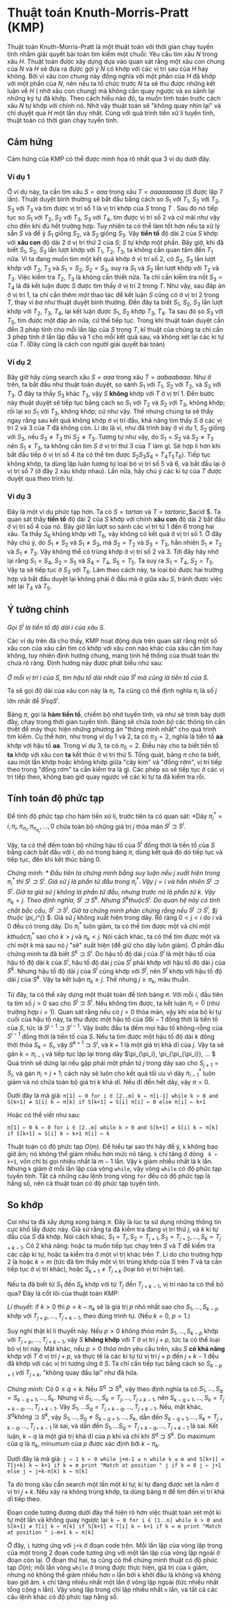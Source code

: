 # Thuật toán Knuth-Morris-Pratt (KMP)

Thuật toán Knuth-Morris-Pratt là một thuật toán với thời gian chạy tuyến tính nhằm giải quyết bài toán tìm kiếm một chuỗi: Yêu cầu tìm xâu $N$ trong xâu $H$. Thuật toán được xây dựng dựa vào quan sát rằng một xâu con chung của $N$ và $H$ sẽ đưa ra được gợi ý $N$ có khớp với các vị trí sau của $H$ hay không. Bởi vì xâu con chung này đồng nghĩa với một phần của $H$ đã khớp với một phần của $N$, nên nếu ta tổ chức trước $N$ ta sẽ thu được những kết luận về $H$ ( nhờ xâu con chung) mà không cần quay ngược và so sánh lại những ký tự đã khớp. Theo cách hiểu nào đó, ta muốn tính toán trước cách xâu $N$ tự khớp với chính nó. Nhờ vậy thuật toán sẽ "không quay nhìn lại" và chỉ duyệt qua $H$ một lần duy nhất. Cùng với quá trình tiền xử lí tuyến tính, thuật toán có thời gian chạy tuyến tính. 

## Cảm hứng
Cảm hứng của KMP có thể được minh họa rõ nhất qua 3 ví dụ dưới đây.

### Ví dụ 1
Ở ví dụ này, ta cần tìm xâu $S = aaa$ trong xâu $T = aaaaaaaaa$ ($S$ được lặp 7 lần). Thuật duyệt bình thường sẽ bắt đầu bằng cách so $S_1$ với $T_1$, $S_2$ với $T_2$, $S_3$ với $T_3$ và tìm được vị trí số 1 là vị trí khớp của $S$ trong $T$ . Sau đó nó tiếp tục so $S_1$ với $T_2$, $S_2$ với $T_3$, $S_3$ với $T_4$, tìm được vị trí số 2 và cứ mãi như vậy cho đến khi đủ hết trường hợp. Tuy nhiên ta có thể làm tốt hơn nếu ta xử lý sẵn $S$ và để ý $S_1$ giống $S_2$, và $S_2$ giống $S_3$. Vậy **tiền tố** độ dài 2 của $S$ khớp với **xâu con** độ dài 2 ở vị trí thứ 2 của $S$; $S$ tự khớp một phần. Bây giờ, khi đã biết $S_1$, $S_2$, $S_3$ lần lượt khớp với $T_1$, $T_2$, $T_3$, ta không cần quan tâm đến $T_1$ nữa. Vì ta đang muốn tìm một kết quả khớp ở vị trí số 2, có $S_2$, $S_3$ lần lượt khớp với $T_2$, $T_3$ và $S_1 = S_2$, $S_2 = S_3$, suy ra $S_1$ và $S_2$ lần lượt khớp với $T_2$ và $T_3$. Việc kiểm tra $T_2$, $T_3$ là không cần thiết nữa. Ta chỉ cần kiểm tra nốt $S_3 = T_4$ là đã kết luận được $S$ được tìm thấy ở vị trí 2 trong $T$. Như vậy, sau đáp án ở vị trí $1$, ta chỉ cần thêm *một* thao tác để kết luận $S$ cũng có ở vị trí $2$ trong $T$, thay vì *ba* như thuật duyệt bình thường. Đến đây ta biết $S_1$, $S_2$, $S_3$ lần lượt khớp với $T_2$, $T_3$, $T_4$, lại kết luận được $S_1$, $S_2$ khớp $T_3$,  $T_4$. Ta sau đó so $S_3$ với $T_5$, tìm được một đáp án nữa, cứ thế tiếp tục. Trong khi thuật toán duyệt cần đến $3$ phép tính cho mỗi lần lặp của $S$ trong $T$, kĩ thuật của chúng ta chỉ cần $3$ phép tính ở lần lặp đầu và $1$ cho mỗi kết quả sau, và không xét lại các kí tự của $T$. (Đây cũng là cách con người giải quyết bài toán) 

### Ví dụ 2
Bây giờ hãy cùng search xâu $S = aaa$ trong xâu $T =  aabaabaaa$. Như ở trên, ta bắt đầu như thuật toán duyệt, so sánh $S_1$ với $T_1$, $S_2$ với $T_2$, và $S_3$ với $T_3$. Ở đây ta thấy $S_3$ khác $T_3$, vậy $S$ **không** khớp với $T$ ở vị trí $1$. Đến bước này thuật duyệt sẽ tiếp tục bằng cách so $S_1$ với $T_2$ và $S_2$ với $T_3$, không khớp; rồi lại so $S_1$ với $T_3$, không khớp; cứ như vậy. Thế nhưng chúng ta sẽ thấy ngay rằng sau kết quả không khớp ở vị trí đầu, khả năng tìm thấy $S$ ở các vị trí $2$ và $3$ của $T$ đã không còn. Lí do là vì, như đã trình bày ở ví dụ 1, $S_2$ giống với $S_3$, nếu $S_3 \neq T_3$ thì $S_2 \neq T_3$. Tương tự như vậy, do $S_1 = S_2$ và $S_2 \neq T_3$ nên $S_1 \neq T_3$, ta không cần tìm $S$ ở vị trí thứ $3$ của $T$ làm gì. Sẽ hợp lí hơn khi bắt đầu tiếp ở vị trí số $4$ (ta có thể tìm được $S_2S_3S_4$ $=$ $T_4T_5T_6$). Tiếp tục không khớp, ta dùng lập luận tương tự loại bỏ vị trí số $5$ và $6$, và bắt đầu lại ở vị trí số $7$ (ở đây 2 xâu khớp nhau). Lần nữa, hãy chú ý các kí tự của $T$ được duyệt qua theo trình tự.

### Ví dụ 3

Đây là một ví dụ phức tạp hơn. Ta có $S = tartan$ và $T = tartaric$_$acid $. Ta quan sát thấy **tiền tố** độ dài $2$ của $S$ khớp với chính **xâu con** độ dài $2$ bắt đầu ở vị trí số $4$ của nó. Bây giờ lần lượt so sánh các vị trí từ $1$ đến $6$ trong hai xâu. Ta thấy $S_6$ không khớp với $T_6$, vậy không có kết quả ở vị trí số $1$. Ở đây hãy chú ý, do $S_1 \neq S_2$ và $S_1 \neq S_3$, mà $S_2 = T_2$ và $S_3 = T_3$, hẳn nhiên $S_1 \neq T_2$ và $S_1 \neq T_3$. Vậy không thể có trùng khớp ở vị trí số $2$ và $3$. Tới đây hãy nhớ lại rằng $S_1 = S_4$, $S_2 = S_5$ và $S_4 = T_4$, $S_5 = T_5$. Ta suy ra $S_1 = T_4$, $S_2 = T_5$. Vậy ta sẽ tiếp tục ở $S_3$ với $T_6$. Làm theo cách này, ta loại bỏ được hai trường hợp và bắt đầu duyệt lại không phải ở đầu mà ở giữa xâu $S$, tránh được việc xét lại $T_4$ và $T_5$.

## Ý tưởng chính
*Gọi $S^i$ là tiền tố độ dài $i$ của xâu $S$.*

Các ví dụ trên đã cho thấy, KMP hoạt động dựa trên quan sát rằng một số xâu con của xâu cần tìm có khớp với xâu con nào khác của xâu cần tìm hay không, tuy nhiên định hướng chung, mang tính hệ thống của thuật toán thì chưa rõ ràng. Định hướng này được phát biểu như sau:

*Ở mỗi vị trí $i$ của $S$, tìm hậu tố dài nhất của $S^i$ mà cũng là tiền tố của $S$.*

Ta sẽ gọi độ dài của xâu con này là $\pi_i$. Ta cũng có thể định nghĩa $\pi_i$ là số $j$ lớn nhất để $S^j sq S^i$.

Bảng $\pi$, gọi là **hàm tiền tố**, chiếm bộ nhớ tuyến tính, và như sẽ trình bày dưới đây, chạy trong thời gian tuyến tính. Bảng sẽ chứa *toàn bộ* các thông tin cần thiết để máy thực hiện những phương án "thông minh nhất" cho quá trình tìm kiếm. Cụ thể hơn, như trong ví dụ 1 và 2, ta có $\pi_3 = 2$, nghĩa là tiền tố **aa** khớp với hậu tố **aa**. Trong ví dụ 3, ta có $\pi_5 = 2$. Điều này cho ta biết tiền tố **ta** khớp với xâu con **ta** kết thúc ở vị trí thứ $5$. Tổng quát, bảng $\pi$ cho ta biết, sau một lần khớp hoặc không khớp giữa "cây kim" và "đống rớm", vị trí tiếp theo trong "đống rơm" ta cần kiểm tra là gì. Các phép so sẽ tiếp tục ở các vị trí tiếp theo, không bao giờ quay ngược về các kí tự ta đã kiểm tra rồi.

## Tính toán độ phức tạp

Để tính độ phức tạp cho hàm tiền xử lí, trước tiên ta có quan sát:
*Dãy $\pi_i^{*} = i, \pi_i, \pi_{\pi_i}, \pi_{\pi_{\pi_i}}, ... ,0$ chứa toàn bộ những giá trị $j$ thỏa mãn $S^j \sqsupset S^i$.

Vậy, ta có thể đếm toàn bộ những hậu tố của $S^i$ đồng thời là tiền tố của $S$ bằng cách bắt đầu với $i$, dò nó trong bảng $\pi$, dùng kết quả đó dò tiếp tục và tiếp tục, đến khi kết thúc bằng $0$. 

*Chứng minh: * Đầu tiên ta chứng minh bằng suy luận nếu $j$ xuất hiện trong $\pi_i^{*}$ thì $S^j \sqsupset S^i$. Giả sử $j$ là phần tử đầu trong $\pi_i^{*}$. Vậy $j=i$ và hẳn nhiên $S^j \sqsupset S^i$. Giờ ta giả sử $j$ không là phần tử đầu, nhưng trước nó là phần tử $k$. Vậy $\pi_k = j$. Theo định nghĩa, $S^j \sqsupset S^k$. Nhưng $S^k thuộc S^i$. Do quan hệ này có tính chất bắc cầu, $S^j \sqsupset S^i$.
Giờ ta chứng minh phản chứng rằng nếu $S^j \sqsupset S^i$, $j thuộc \pi_i^{*}  $. Giả sử $j$ không xuất hiện trong dãy. Rõ ràng $0 < j < i$ do $i$ và $0$ đều có trong dãy. Do $\pi_i^{*}$ luôn giảm, ta có thể tìm được một và chỉ một $k thuộc \pi_i^{*}$ sao cho $k>j$ và $\pi_k<j$. Nói cách khác, ta có thể tìm được một và chỉ một $k$ mà sau nó $j$ "sẽ" xuất hiện (để giữ cho dãy luôn giảm). Ở phần đầu chứng minh ta đã biết $S^k \sqsupset S^i$. Do hậu tố độ dài $j$ của $S^i$ là một hậu tố của hậu tố độ dài $k$ của $S^i$, hậu tố độ dài $j$ của $S^i$ phải khớp với hậu tố độ dài $j$ của $S^k$. Nhưng hậu tố độ dài $j$ của $S^i$ cũng khớp với $S^j$, nên $S^j$ khớp với hậu tố độ dài $j$ của $S^k$. Vậy ta kết luận $\pi_k \ge j$. Thế nhưng $j \ge \pi_k$, mâu thuẫn.

Từ đây, ta có thể xây dựng một thuật toán để tính bảng $\pi$. Với mỗi $i$, đầu tiên ta tìm số $j>0$ sao cho $S^j \sqsupset S^i$. Nếu không tìm được, ta kết luận $\pi_i = 0$ (như trường hợp $i=1$). Quan sát rằng nếu có $j>0$ thỏa mãn, vậy khi xóa bỏ kí tự cuối của hậu tố này, ta thu được một hậu tố của $S6{i-1}$ đồng thời là tiền tố của $S$, tức là $S^{j-1} \sqsupset S^{i-1}$. Vậy bước đầu ta đếm mọi hậu tố không-rỗng của $S^{i-1}$ đồng thời là tiền tố của $S$. Nếu ta tìm được một hậu tố độ dài $k$ đồng thời thỏa $S_k = S_i$, vậy $S^{k+1} \sqsupset S^i$, và $k+1$ là một giá trị khả dĩ của $j$. Vậy ta sẽ gán $k = \pi_{i-1}$ và tiếp tục lặp lại trong dãy $\pi_{\pi_i}, \pi_{\pi_{\pi_i}}, ... $ Quá trình sẽ dừng lại nếu gặp phải một phần tử $j$ trong dãy sao cho $S_{j+1} = S_i$, và gán $\pi_i = j+1$; cách này sẽ luôn cho kết quả tối ưu vì dãy $\pi_{i-1}^*$ luôn giảm và nó chứa toàn bộ giá trị $k$ khả dĩ. Nếu đi đến hết dãy, vậy $\pi = 0$.

Dưới đây là mã giả:
`
π[1] ← 0
for i ∈ [2..m]
    k ← π[i-1]
    while k > 0 and S[k+1] ≠ S[i]
        k ← π[k]
    if S[k+1] = S[i]
        π[i] ← 0
    else
        π[i] ← k+1
`

Hoặc có thể viết như sau:

`
π[1] ← 0
k ← 0
for i ∈ [2..m]
    while k > 0 and S[k+1] ≠ S[i]
        k ← π[k]
    if S[k+1] = S[i]
        k ← k+1
    π[i] ← k
` 

Thuật toán có độ phức tạp $O(m)$. Để hiểu tại sao thì hãy để ý, `k` không bao giờ âm; nó không thể giảm nhiều hơn mức nó tăng. `k` chỉ tăng ở dòng ` k ← k+1`, vốn chỉ bị gọi nhiều nhất là $m-1$ lần. Vậy `k` giảm nhiều nhất là k lần. Nhưng `k` giảm ở mỗi lần lặp của vòng `while`, vậy vòng `while` có độ phức tạp tuyến tính. Tất cả những câu lệnh trong vòng `for` đều có độ phức tạp là hằng số, nên cả thuật toán có độ phức tạp tuyến tính.

## So khớp

Coi như ta đã xây dựng xong bảng $\pi$. Đây là lúc ta sử dụng những thông tin cực khổ lấy được này. Giả sử rằng ta đã kiểm tra đang vị trí thứ $j$, và $k$ kí tự đầu của $S$ đã khớp. Nói cách khác, $S_1 = T_j , S_2 = T_{j+1}, S_3 = T_{j+2},..., S_k = T_{j+k-1}$. Có 2 khả năng: hoặc ta muốn tiếp tục chạy trên $S$ và $T$ để kiểm tra các cặp kí tự, hoặc ta kiểm tra ở một ví trị khác trên $T$. Lí do cho trường hợp 2 là hoặc $k=m$ (tức đã tìm thấy một vị trí trùng khớp của $S$ trên $T$ và ta cần tiếp tục ở vị trí khác), hoặc $S_{k+1} \neq  T_{j+k}$ (loại bỏ vị trí hiện tại).

Nếu ta đã biết từ $S_1$ đến $S_k$ khớp với từ $T_j$ đến $T_{j+k-1}$, vị trí nào ta có thể bỏ qua? Đây là cốt lõi của thuật toán KMP:

*Lí thuyết*: if $k>0$ thì $p = k - \pi_k$ sẽ là giá trị $p$ nhỏ nhất sao cho $S_1,...,S_{k-p}$ khớp với $T_{j+p},...,T_{j+k-1}$, theo đúng trình tự. (Nếu $k=0$, $p=1$.) 

Suy nghĩ thật kĩ lí thuyết này. Nếu $p>0$ *không thỏa mãn*  $S_1,...,S_{k-p}$ khớp với $T_{j+p},...,T_{j+k-1}$, vậy $S$ **không khớp** với $T$ ở vị trí $j+p$, tức ta có thể loại bỏ vị trí này. Mặt khác, nếu $p>0$ *thỏa mãn* yêu cầu trên, xâu $S$ **có khả năng** khớp với $T$ ở vị trí $j+p$, và thực tế là các kí tự từ vị trí $j+p$ đến $j+k-1$ đều đã khớp với các vị trí tương ứng ở $S$. Ta chỉ cần tiếp tục bằng cách so $S_{k-p+1}$ với $T_{j+k}$, "không quay đầu lại" như đã hứa.

*Chứng minh:* Có $0 \le q < k$. Nếu $S^q \sqsupset S^k$, vậy theo định nghĩa ta có $S_1,...,S_q = S_{k-q+1},..., S_k$. Nhưng vì $S_1,..., S_k = T_j,...,T_{j+k-1}$, nên $S_{k-q+1},...,S_k = T_{j+k-q},...,T_{j+k-1}$. Vậy $S_1,...S_q = T_{j+k-q},...,T_{j+k-1}$. Nếu, mặt khác, $S^q không \sqsupset S^k$, vậy $S_1,...,S_q \neq S_{k-q+1},..., S_k$, dẫn đến $S_{k-q+1},...,S_k = T_{j+k-q},...,T_{j+k-1}$ là sai, và dẫn đến $S_1,...S_q = T_{j+k-q},...,T_{j+k-1}$ là sai. Kết luận, $k-q$ là một giá trị khả dĩ của $p$ khi và chỉ khi $S^q \sqsupset S^k$. Do maximum của $q$ là $\pi_k$, minumum của $p$ được xác định bởi $k-\pi_k$.

Dưới đây là mã giả:
`
j ← 1
k ← 0
while j+m-1 ≤ n
    while k ≤ m and S[k+1] = T[j+k]
        k ← k+1
    if k = m
        print "Match at position " j
    if k = 0
        j ← j+1
    else
        j ← j+k-π[k]
        k ← π[k]
`

Ta dò trong xâu cần search một lần một kí tự; kí tự đang được xét là nằm ở vị trí $j+k$. Nếu xảy ra không trùng khớp, ta dùng bảng $\pi$ để tìm đến vị trí khả dĩ tiếp theo.

Đoạn code tương đương dưới đây thể hiện rõ hơn việc thuật toán xét một kí tự một lần và không quay ngược lại:
`
k ← 0
for i ∈ [1..n]
    while k > 0 and S[k+1] ≠ T[i]
        k ← π[k]
    if S[k+1] = T[i]
        k ← k+1
    if k = m
        print "Match at position " i-m+1
        k ← π[k]
`

Ở đây, `i` tương ứng với `j+k` ở đoạn code trên. Mỗi lần lặp của vòng lặp trong của một trong 2 đoạn code tương ứng với một lần lặp của vòng lặp ngoài ở đoạn còn lại. Ở đoạn thứ hai, ta cũng có thể chứng minh thuật có độ phức tạp $O(n)$; mỗi lần vòng `while` ở trong được thực hiện, giá trị của `k` giảm, nhưng nó không thể giảm nhiều hơn `n` lần bởi `k` khởi đầu là không và không bao giờ âm. `k` chỉ tăng nhiều nhất một lần ở vòng lặp ngoài (tức nhiều nhất tổng cộng `n` lần). Vậy vòng lặp trong chỉ lặp nhiều nhất `n` lần, và tất cả các câu lệnh khác có độ phức tạp hằng số.
